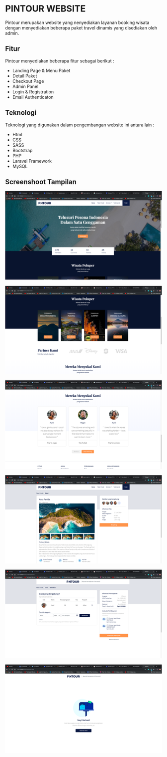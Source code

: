 
# PINTOUR WEBSITE

Pintour merupakan website yang nenyediakan layanan booking wisata dengan menyediakan beberapa paket travel dinamis yang disediakan oleh admin.

## Fitur

Pintour menyediakan beberapa fitur sebagai berikut :

- Landing Page & Menu Paket
- Detail Paket
- Checkout Page
- Admin Panel
- Login & Registration
- Email Authenticaton

## Teknologi

Teknologi yang digunakan dalam pengembangan website ini antara lain :

- Html
- CSS
- SASS
- Bootstrap
- PHP 
- Laravel Framework
- MySQL

## Screenshoot Tampilan

<img src="https://github.com/Tasrifin/Pintour/blob/master/screenshoots/1.png">&nbsp; <br>
<img src="https://github.com/Tasrifin/Pintour/blob/master/screenshoots/2.png">&nbsp; <br>
<img src="https://github.com/Tasrifin/Pintour/blob/master/screenshoots/3.png">&nbsp; <br>
<img src="https://github.com/Tasrifin/Pintour/blob/master/screenshoots/4.png">&nbsp; <br>
<img src="https://github.com/Tasrifin/Pintour/blob/master/screenshoots/5.png">&nbsp; <br>
<img src="https://github.com/Tasrifin/Pintour/blob/master/screenshoots/6.png">&nbsp; <br>
